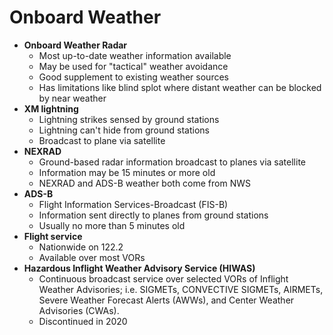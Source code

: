 # Onboard Weather

* **Onboard Weather Radar**
  * Most up-to-date weather information available
  * May be used for "tactical" weather avoidance
  * Good supplement to existing weather sources
  * Has limitations like blind splot where distant weather can be blocked by near weather
* **XM lightning**
  * Lightning strikes sensed by ground stations
  * Lightning can't hide from ground stations
  * Broadcast to plane via satellite
* **NEXRAD**
  * Ground-based radar information broadcast to planes via satellite
  * Information may be 15 minutes or more old
  * NEXRAD and ADS-B weather both come from NWS
* **ADS-B**
  * Flight Information Services-Broadcast (FIS-B)
  * Information sent directly to planes from ground stations
  * Usually no more than 5 minutes old
* **Flight service**
  * Nationwide on 122.2
  * Available over most VORs
* **Hazardous Inflight Weather Advisory Service (HIWAS)**
  * Continuous broadcast service over selected VORs of Inflight Weather Advisories; i.e. SIGMETs, CONVECTIVE SIGMETs, AIRMETs, Severe Weather Forecast Alerts (AWWs), and Center Weather Advisories (CWAs).
  * Discontinued in 2020
